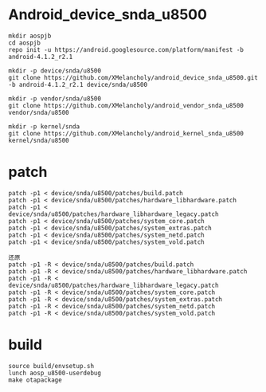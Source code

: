 # Android_device_snda_u8500

	mkdir aospjb
	cd aospjb
	repo init -u https://android.googlesource.com/platform/manifest -b android-4.1.2_r2.1

	mkdir -p device/snda/u8500
	git clone https://github.com/XMelancholy/android_device_snda_u8500.git -b android-4.1.2_r2.1 device/snda/u8500

	mkdir -p vendor/snda/u8500
	git clone https://github.com/XMelancholy/android_vendor_snda_u8500 vendor/snda/u8500

	mkdir -p kernel/snda
	git clone https://github.com/XMelancholy/android_kernel_snda_u8500 kernel/snda/u8500

# patch

	patch -p1 < device/snda/u8500/patches/build.patch
	patch -p1 < device/snda/u8500/patches/hardware_libhardware.patch
	patch -p1 < device/snda/u8500/patches/hardware_libhardware_legacy.patch
	patch -p1 < device/snda/u8500/patches/system_core.patch
	patch -p1 < device/snda/u8500/patches/system_extras.patch
	patch -p1 < device/snda/u8500/patches/system_netd.patch
	patch -p1 < device/snda/u8500/patches/system_vold.patch
	
    还原
	patch -p1 -R < device/snda/u8500/patches/build.patch
	patch -p1 -R < device/snda/u8500/patches/hardware_libhardware.patch
	patch -p1 -R < device/snda/u8500/patches/hardware_libhardware_legacy.patch
	patch -p1 -R < device/snda/u8500/patches/system_core.patch
	patch -p1 -R < device/snda/u8500/patches/system_extras.patch
	patch -p1 -R < device/snda/u8500/patches/system_netd.patch
	patch -p1 -R < device/snda/u8500/patches/system_vold.patch
		
# build

	source build/envsetup.sh
	lunch aosp_u8500-userdebug
	make otapackage
